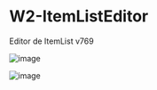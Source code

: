 # W2-ItemListEditor
Editor de ItemList v769

![image](https://user-images.githubusercontent.com/11374956/192769935-64a0d28c-f610-474e-99a5-56b4e3c23775.png)

![image](https://user-images.githubusercontent.com/11374956/192770071-e4be2277-f5d3-42b1-adc7-d7f822278f82.png)
